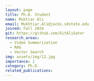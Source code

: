 ```yaml
---
layout: page
title: Ph.D. Student
name: Muktiar Ali
email: Mukhtiar.Ali@jacks.sdstate.edu
joined: Fall 2024
git: https://github.com/GitAliGator
research_areas:
  - Video Summarization
  - RAG
  - Vector Search
img: assets/img/12.jpg
importance: 1
category: Ph.D.
related_publications: 
---
```

